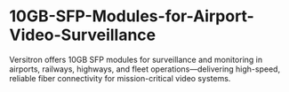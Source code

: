 # 10GB-SFP-Modules-for-Airport-Video-Surveillance
Versitron offers 10GB SFP modules for surveillance and monitoring in airports, railways, highways, and fleet operations—delivering high-speed, reliable fiber connectivity for mission-critical video systems.
